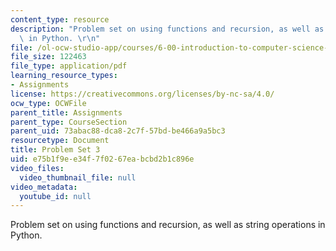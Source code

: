 ```yaml
---
content_type: resource
description: "Problem set on using functions and recursion, as well as string operations\
  \ in Python. \r\n"
file: /ol-ocw-studio-app/courses/6-00-introduction-to-computer-science-and-programming-fall-2008/e75b1f9ee34f7f0267eabcbd2b1c896e_pset3.pdf
file_size: 122463
file_type: application/pdf
learning_resource_types:
- Assignments
license: https://creativecommons.org/licenses/by-nc-sa/4.0/
ocw_type: OCWFile
parent_title: Assignments
parent_type: CourseSection
parent_uid: 73abac88-dca8-2c7f-57bd-be466a9a5bc3
resourcetype: Document
title: Problem Set 3
uid: e75b1f9e-e34f-7f02-67ea-bcbd2b1c896e
video_files:
  video_thumbnail_file: null
video_metadata:
  youtube_id: null
---
```

Problem set on using functions and recursion, as well as string operations in Python. 

